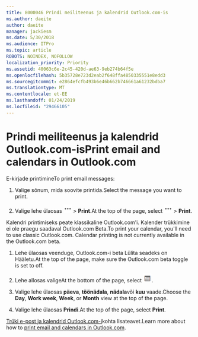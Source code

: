 ```yaml
---
title: 8000046 Prindi meiliteenus ja kalendrid Outlook.com-is
ms.author: daeite
author: daeite
manager: jackiesm
ms.date: 5/30/2018
ms.audience: ITPro
ms.topic: article
ROBOTS: NOINDEX, NOFOLLOW
localization_priority: Priority
ms.assetid: 40063c6e-2c45-420d-ae63-9eb274b64f5e
ms.openlocfilehash: 5b35728e723d2eab2f648ffa4850335551e8edd3
ms.sourcegitcommit: e2864efcfb493b6e46b662b746661a61232bdba7
ms.translationtype: MT
ms.contentlocale: et-EE
ms.lasthandoff: 01/24/2019
ms.locfileid: "29466105"
---
```

# <a name="print-email-and-calendars-in-outlookcom"></a><span data-ttu-id="eb785-102">Prindi meiliteenus ja kalendrid Outlook.com-is</span><span class="sxs-lookup"><span data-stu-id="eb785-102">Print email and calendars in Outlook.com</span></span>

<span data-ttu-id="eb785-103">E-kirjade printimine</span><span class="sxs-lookup"><span data-stu-id="eb785-103">To print email messages:</span></span>
  
1. <span data-ttu-id="eb785-104">Valige sõnum, mida soovite printida.</span><span class="sxs-lookup"><span data-stu-id="eb785-104">Select the message you want to print.</span></span>
    
2. <span data-ttu-id="eb785-105">Valige lehe ülaosas ![veel toiminguid](media/64993e8a-4a62-43b1-aa05-90f5ad4cba54.png) \> **Print**.</span><span class="sxs-lookup"><span data-stu-id="eb785-105">At the top of the page, select ![More actions](media/64993e8a-4a62-43b1-aa05-90f5ad4cba54.png) \> **Print**.</span></span> 
    
<span data-ttu-id="eb785-p101">Kalendri printimiseks peate klassikaline Outlook.com'i. Kalender trükkimine ei ole praegu saadaval Outlook.com Beta.</span><span class="sxs-lookup"><span data-stu-id="eb785-p101">To print your calendar, you'll need to use classic Outlook.com. Calendar printing is not currently available in the Outlook.com beta.</span></span>
  
1. <span data-ttu-id="eb785-108">Lehe ülaosas veenduge, Outlook.com-i beta Lülita seadeks on Hääletu.</span><span class="sxs-lookup"><span data-stu-id="eb785-108">At the top of the page, make sure the Outlook.com beta toggle is set to off.</span></span>
    
2. <span data-ttu-id="eb785-109">Lehe allosas valige</span><span class="sxs-lookup"><span data-stu-id="eb785-109">At the bottom of the page, select</span></span> ![Kalender](media/9e1a821a-c32e-4851-a866-342a39ffdca0.png)<span data-ttu-id="eb785-111">.</span><span class="sxs-lookup"><span data-stu-id="eb785-111"></span></span>
    
3. <span data-ttu-id="eb785-112">Valige lehe ülaosas **päeva**, **töönädala**, **nädala**või **kuu** vaade.</span><span class="sxs-lookup"><span data-stu-id="eb785-112">Choose the **Day**, **Work week**, **Week**, or **Month** view at the top of the page.</span></span> 
    
4. <span data-ttu-id="eb785-113">Valige lehe ülaosas **Prindi**.</span><span class="sxs-lookup"><span data-stu-id="eb785-113">At the top of the page, select **Print**.</span></span> 
    
<span data-ttu-id="eb785-114">[Trüki e-post ja kalendrid Outlook.com-i](https://go.microsoft.com/fwlink/p/?linkid=2001208&amp;clcid=0x409)kohta lisateavet.</span><span class="sxs-lookup"><span data-stu-id="eb785-114">Learn more about how to [print email and calendars in Outlook.com](https://go.microsoft.com/fwlink/p/?linkid=2001208&amp;clcid=0x409).</span></span>
  


